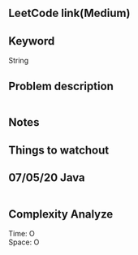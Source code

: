 ## LeetCode link(Medium)


## Keyword
String

## Problem description
```

```



## Notes


## Things to watchout

## 07/05/20 Java

```java


```
## Complexity Analyze
Time: O       \
Space: O